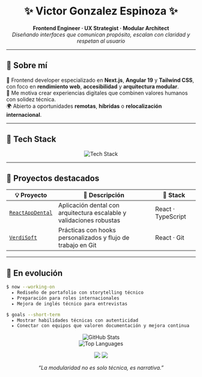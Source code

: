 


<h1 align="center">✨ Victor Gonzalez Espinoza ✨</h1>

<p align="center">
  <strong>Frontend Engineer · UX Strategist · Modular Architect</strong><br>
  <em>Diseñando interfaces que comunican propósito, escalan con claridad y respetan al usuario</em>
</p>

---

## 🧠 Sobre mí  

🎯 Frontend developer especializado en **Next.js**, **Angular 19** y **Tailwind CSS**, con foco en **rendimiento web**, **accesibilidad** y **arquitectura modular**.  
🧩 Me motiva crear experiencias digitales que combinen valores humanos con solidez técnica.  
🌍 Abierto a oportunidades **remotas**, **híbridas** o **relocalización internacional**.  

---

## 🚀 Tech Stack  

<p align="center">
  <img src="https://skillicons.dev/icons?i=nextjs,angular,tailwind,ts,vercel,github,figma,javascript,react" alt="Tech Stack" />
</p>

---

## 📁 Proyectos destacados

| 💡 Proyecto | 📝 Descripción | 🧪 Stack |
|-------------|----------------|----------|
| [`ReactAppDental`](https://github.com/15025V/ReactAppDental) | Aplicación dental con arquitectura escalable y validaciones robustas | React · TypeScript |
| [`VerdiSoft`](https://github.com/15025V/VerdiSoft) | Prácticas con hooks personalizados y flujo de trabajo en Git | React · Git |

---

## 🔧 En evolución  

```bash
$ now --working-on
  ▸ Rediseño de portafolio con storytelling técnico
  ▸ Preparación para roles internacionales
  ▸ Mejora de inglés técnico para entrevistas

$ goals --short-term
  ▸ Mostrar habilidades técnicas con autenticidad
  ▸ Conectar con equipos que valoren documentación y mejora continua
```
<p align="center"> <img src="https://github-readme-stats.vercel.app/api?username=15025V&show_icons=true&theme=tokyonight" alt="GitHub Stats" /> <br> <img src="https://github-readme-stats.vercel.app/api/top-langs/?username=15025V&layout=compact&theme=tokyonight" alt="Top Languages" /> </p>
<p align="center"> <a href="https://www.linkedin.com/in/victor-gonzalez-espinoza-42709a276"><img src="https://img.shields.io/badge/-LinkedIn-blue?style=for-the-badge&logo=linkedin&logoColor=white" /></a> <a href="https://15025v.github.io/VictorDev/"><img src="https://img.shields.io/badge/-Portafolio-black?style=for-the-badge&logo=vercel&logoColor=white" /></a>

<p align="center"> <em>“La modularidad no es solo técnica, es narrativa.”</em> </p>
